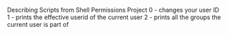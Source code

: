 Describing Scripts from Shell Permissions Project
0 - changes your user ID
1 - prints the effective userid of the current user
2 - prints all the groups the current user is part of